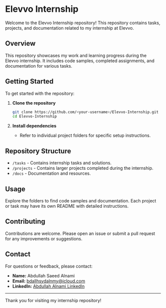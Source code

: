 # Elevvo Internship

Welcome to the Elevvo Internship repository! This repository contains tasks, projects, and documentation related to my internship at Elevvo.

## Overview

This repository showcases my work and learning progress during the Elevvo internship. It includes code samples, completed assignments, and documentation for various tasks.

## Getting Started

To get started with the repository:

1. **Clone the repository**
   ```bash
   git clone https://github.com/<your-username>/Elevvo-Internship.git
   cd Elevvo-Internship
   ```

2. **Install dependencies**
   - Refer to individual project folders for specific setup instructions.

## Repository Structure

- `/tasks` - Contains internship tasks and solutions.
- `/projects` - Contains larger projects completed during the internship.
- `/docs` - Documentation and resources.

## Usage

Explore the folders to find code samples and documentation. Each project or task may have its own README with detailed instructions.

## Contributing

Contributions are welcome. Please open an issue or submit a pull request for any improvements or suggestions.

## Contact

For questions or feedback, please contact:

- **Name:** Abdullah Saeed Alnami
- **Email:** <bdallhsydalnmy@icloud.com>
- **LinkedIn:** [Abdullah Alnami LinkedIn](www.linkedin.com/in/abdullah-saeed-alnami)

---

Thank you for visiting my internship repository!
